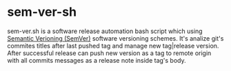 # sem-ver-sh
sem-ver.sh is a software release automation bash script which using [Semantic Verioning (SemVer)](https://semver.org/) software versioning schemes. It's analize git's commites titles after last pushed tag and manage new tag|release version. After successful release can push new version as a tag to remote origin with all commits messages as a release note inside tag's body.
